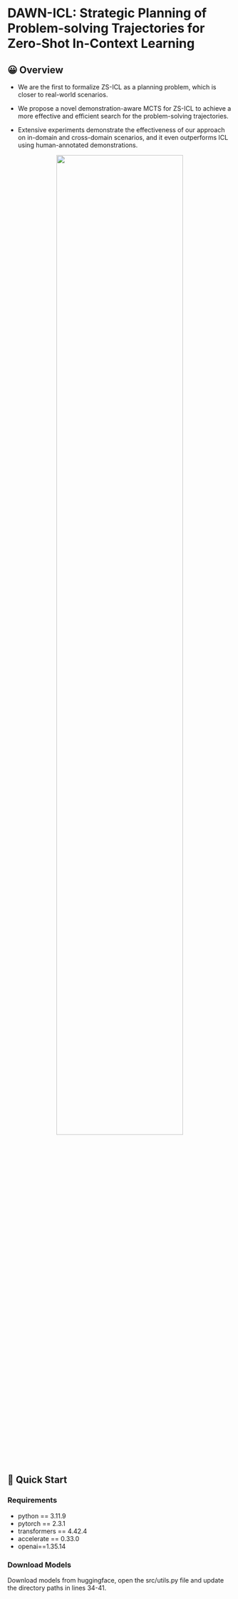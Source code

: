 # DAWN-ICL: Strategic Planning of Problem-solving Trajectories for Zero-Shot In-Context Learning

## 😀 Overview

+ We are the first to formalize ZS-ICL as a planning problem, which is closer to real-world scenarios.

+ We propose a novel demonstration-aware MCTS for ZS-ICL to achieve a more effective and efficient search for the problem-solving trajectories.

+ Extensive experiments demonstrate the effectiveness of our approach on in-domain and cross-domain scenarios, and it even outperforms ICL using human-annotated demonstrations.

<p align="center">
  <img src="./asset/dawnicl.png" width="75%" height="75% title="The overview of DAWN-ICL" alt="">
</p>

## 🚀 Quick Start

### Requirements

- python == 3.11.9
- pytorch == 2.3.1
- transformers == 4.42.4
- accelerate == 0.33.0
- openai==1.35.14

### Download Models

Download models from huggingface, open the src/utils.py file and update the directory paths in lines 34-41.
